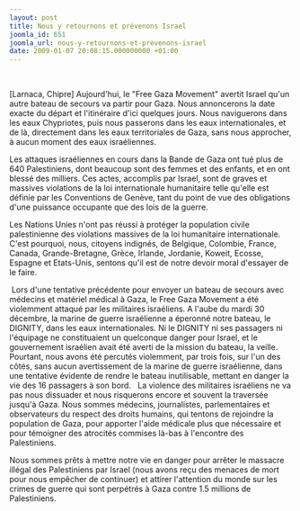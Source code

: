 ```yaml
---
layout: post
title: Nous y retournons et prévenons Israel
joomla_id: 651
joomla_url: nous-y-retournons-et-prevenons-israel
date: 2009-01-07 20:08:15.000000000 +01:00
---
```


 
<p>[Larnaca, Chipre] Aujourd'hui, le "Free Gaza Movement" avertit Israel qu'un autre bateau de secours va partir pour Gaza. Nous annoncerons la date exacte du départ et l'itinéraire d'ici quelques jours. Nous naviguerons dans les eaux Chypriotes, puis nous passerons dans les eaux internationales, et de là, directement dans les eaux territoriales de Gaza, sans nous approcher, à aucun moment des eaux israéliennes.</p>
<p>Les attaques israéliennes en cours dans la Bande de Gaza ont tué plus de 640 Palestiniens, dont beaucoup sont des femmes et des enfants, et en ont blessé des milliers. Ces actes, accomplis par Israel, sont de graves et massives violations de la loi internationale humanitaire telle qu'elle est définie par les Conventions de Genève, tant du point de vue des obligations d'une puissance occupante que des lois de la guerre.</p>
<p>Les Nations Unies n'ont pas réussi à protéger la population civile palestinienne des violations massives de la loi humanitaire internationale. C'est pourquoi, nous, citoyens indignés, de Belgique, Colombie, France, Canada, Grande-Bretagne, Grèce, Irlande, Jordanie, Koweit, Ecosse, Espagne et Etats-Unis, sentons qu'il est de notre devoir moral d'essayer de le faire.</p>
<p> Lors d'une tentative précédente pour envoyer un bateau de secours avec médecins et matériel médical à Gaza, le Free Gaza Movement a été violemment attaqué par les militaires israéliens. A l'aube du mardi 30 décembre, la marine de guerre israélienne a éperonné notre bateau, le DIGNITY, dans les eaux internationales. Ni le DIGNITY ni ses passagers ni l'équipage ne constituaient un quelconque danger pour Israel, et le gouvernement israélien avait été averti de la mission du bateau, la veille. Pourtant, nous avons été percutés violemment, par trois fois, sur l'un des côtés, sans aucun avertissement de la marine de guerre israélienne, dans une tentative évidente de rendre le bateau inutilisable, mettant en danger la vie des 16 passagers à son bord.   La violence des militaires israéliens ne va pas nous dissuader et nous risquerons encore et souvent la traversée jusqu'à Gaza. Nous sommes médecins, journalistes, parlementaires et observateurs du respect des droits humains, qui tentons de rejoindre la population de Gaza, pour apporter l'aide médicale plus que nécessaire et pour témoigner des atrocités commises là-bas à l'encontre des Palestiniens.</p>
<p>Nous sommes prêts à mettre notre vie en danger pour arrêter le massacre illégal des Palestiniens par Israel (nous avons reçu des menaces de mort pour nous empêcher de continuer) et attirer l'attention du monde sur les crimes de guerre qui sont perpétrés à Gaza contre 1.5 millions de Palestiniens.</p>

